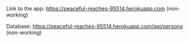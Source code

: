 Link to the app:
https://peaceful-reaches-95514.herokuapp.com (non-working)

Database:
https://peaceful-reaches-95514.herokuapp.com/api/persons (non-working)
